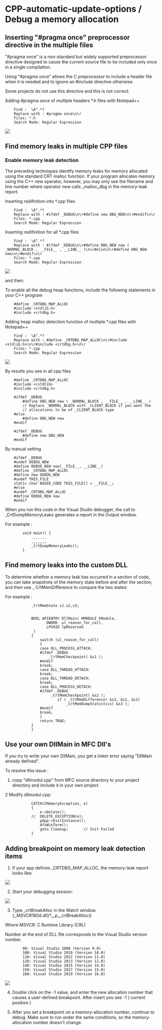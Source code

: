 # CPP-automatic-update-options / Debug a memory allocation

## Inserting "#pragma once" preprocessor directive in the multiple files

"#pragma once" is a non-standard but widely supported preprocessor directive designed to cause the current source file to be included only once in a single compilation.

Using "#pragma once" allows the C preprocessor to include a header file when it is needed and to ignore an #include directive otherwise. 

Some projects do not use this directive and this is not correct.

Adding #pragma once of multiple headers *.h files with Notepad++ 

		Find :  \A^.*?
		Replace with : #pragma once\n\r
		Files: *.h
		Search Mode: Regular Expression

![](./images/notepad_insert_pragma_once.png)

## Find memory leaks in multiple CPP files

### Enable memory leak detection 


The preceding techniques identify memory leaks for memory allocated using the standard CRT malloc function. If your program allocates memory using the C++ new operator, however, you may only see the filename and line number where operator new calls _malloc_dbg in the memory-leak report.

Inserting redifinition into *.cpp files

		Find :  \A^.*?
		Replace with : #ifdef _DEBUG\n\r#define new DBG_NEW\n\r#endif\n\r
		Files: *.cpp
		Search Mode: Regular Expression


		
Inserting redifinition for all *.cpp files

		Find :  \A^.*?
		Replace with : #ifdef _DEBUG\n\r#define DBG_NEW new ( _NORMAL_BLOCK , __FILE__ , __LINE__ )\n\r#else\n\r#define DBG_NEW new\n\r#endif\n\r
		Files: *.cpp
		Search Mode: Regular Expression

![](./images/new_redifinition.png)

and then:

To enable all the debug heap functions, include the following statements in your C++ program

		#define _CRTDBG_MAP_ALLOC
		#include <stdlib.h>
		#include <crtdbg.h>

Adding heap malloc detection function of multiple *.cpp files with Notepad++ 

		Find :  \A^.*?
		Replace with : #define _CRTDBG_MAP_ALLOC\n\r#include <stdlib.h>\n\r#include <crtdbg.h>\n\r
		Files: *.cpp
		Search Mode: Regular Expression 

![](./images/enable_memory_leek_detection.png)

By results you see in all cpp files

		#define _CRTDBG_MAP_ALLOC
		#include <cstdlib>
		#include <crtdbg.h>

		#ifdef _DEBUG
			#define DBG_NEW new ( _NORMAL_BLOCK , __FILE__ , __LINE__ )
			// Replace _NORMAL_BLOCK with _CLIENT_BLOCK if you want the
			// allocations to be of _CLIENT_BLOCK type
		#else
			#define DBG_NEW new
		#endif

		#ifdef _DEBUG
			#define new DBG_NEW
		#endif

By manual setting

		#ifdef _DEBUG
		#undef DEBUG_NEW
		#define DEBUG_NEW new(__FILE__, __LINE__)
		#define _CRTDBG_MAP_ALLOC
		#define new DEBUG_NEW
		#undef THIS_FILE
		static char BASED_CODE THIS_FILE[] = __FILE__;
		#else
		#undef _CRTDBG_MAP_ALLOC
		#define DEBUG_NEW new
		#endif

When you run this code in the Visual Studio debugger, the call to _CrtDumpMemoryLeaks generates a report in the Output window.		

For example :

			void main() {
			    .......
			    ,,,,,,, 
			    _CrtDumpMemoryLeaks();
			}
			
## Find memory leaks into the custom DLL

To determine whether a memory leak has occurred in a section of code, you can take snapshots of the memory state before and after the section, and then use _ CrtMemDifference to compare the two states:

For example :


				_CrtMemState s1.s2,s3;


				BOOL APIENTRY DllMain( HMODULE hModule,
					   DWORD  ul_reason_for_call,
					   LPVOID lpReserved
				 )
				{
					switch (ul_reason_for_call)
					{
					case DLL_PROCESS_ATTACH:
					#ifdef _DEBUG	
						_CrtMemCheckpoint( &s1 );
					#endif	
					break;
					case DLL_THREAD_ATTACH:
					break;
					case DLL_THREAD_DETACH:
					break;
					case DLL_PROCESS_DETACH:
					#ifdef _DEBUG	
					   	 _CrtMemCheckpoint( &s2 );
							if ( _CrtMemDifference( &s3, &s1, &s2) 
 					  			_CrtMemDumpStatistics( &s3 );
					#endif					   
					break;
					}
					return TRUE;
				}
				}

## Use your own DllMain in MFC Dll's

If you try to write your own DllMain, you get a linker error saying "DllMain already defined". 

To resolve this issue :

1) copy "dllmodul.cpp" from MFC source directory to your project directory and include it in your own project.

2 Modify dllmodul.cpp:

				CATCH(CMemoryException, e)
				{
					e->Delete();
				//	DELETE_EXCEPTION(e);
					pApp->ExitInstance();
					AfxWinTerm();
					goto Cleanup;       // Init Failed
				}

## Adding breakpoint on memory leak detection items

1) If your app defines _CRTDBG_MAP_ALLOC, the memory-leak report looks like:

![](./images/memory_leak.png)

2) Start your debugging session:

![](./images/memory_leak_stop.png)

3) Type _crtBreakAlloc in the Watch window. 
{,,MSVCR160d.dll}*__p__crtBreakAlloc()

Where MSVCR: C Runtime Library (CRL)

Number at the end of DLL file corresponds to the Visual Studio version number.

			90: Visual Studio 2008 (Version 9.0)
			100: Visual Studio 2010 (Version 10.0)
			110: Visual Studio 2012 (Version 11.0)
			120: Visual Studio 2013 (Version 12.0)
			140: Visual Studio 2015 (Version 14.0)
			150: Visual Studio 2017 (Version 15.0)
			160: Visual Studio 2019 (Version 16.0)


![](./images/memory_leak_watch.png)

4) Double click on the -1 value, and enter the new allocation number that causes a user-defined breakpoint. After insert you see -1 ( current position )

5) After you set a breakpoint on a memory-allocation number, continue to debug. Make sure to run under the same conditions, so the memory-allocation number doesn't change.

